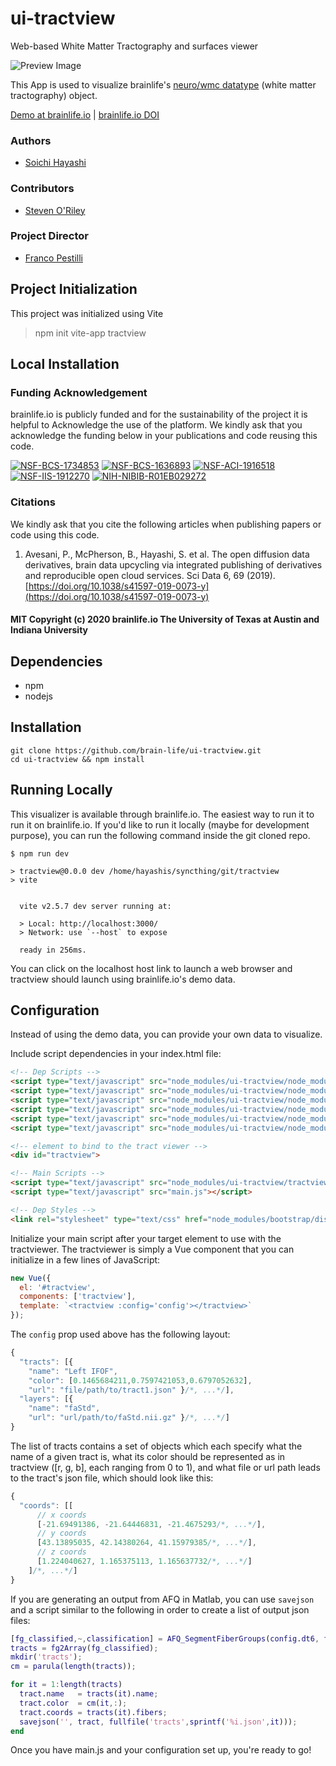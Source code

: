 # ui-tractview

Web-based White Matter Tractography and surfaces viewer

![Preview Image](https://raw.githubusercontent.com/brain-life/brainlife.github.io/master/images/ui-logos/tractview.png)

This App is used to visualize brainlife's [neuro/wmc datatype](https://brainlife.io/datatype/5cc1d64c44947d8aea6b2d8b) (white matter tractography) object.

[Demo at brainlife.io](https://brainlife.io/ui/tractview/demo.html) | [brainlife.io DOI](https://doi.org/10.25663/brainlife.ui.2)

### Authors
- [Soichi Hayashi](hayashis@iu.edu)

### Contributors
- [Steven O'Riley](stevengeeky@gmail.com)

### Project Director
- [Franco Pestilli](frakkopesto@gmail.com)

## Project Initialization

This project was initialized using Vite

>  npm init vite-app tractview

## Local Installation




### Funding Acknowledgement
brainlife.io is publicly funded and for the sustainability of the project it is helpful to Acknowledge the use of the platform. We kindly ask that you acknowledge the funding below in your publications and code reusing this code.

[![NSF-BCS-1734853](https://img.shields.io/badge/NSF_BCS-1734853-blue.svg)](https://nsf.gov/awardsearch/showAward?AWD_ID=1734853)
[![NSF-BCS-1636893](https://img.shields.io/badge/NSF_BCS-1636893-blue.svg)](https://nsf.gov/awardsearch/showAward?AWD_ID=1636893)
[![NSF-ACI-1916518](https://img.shields.io/badge/NSF_ACI-1916518-blue.svg)](https://nsf.gov/awardsearch/showAward?AWD_ID=1916518)
[![NSF-IIS-1912270](https://img.shields.io/badge/NSF_IIS-1912270-blue.svg)](https://nsf.gov/awardsearch/showAward?AWD_ID=1912270)
[![NIH-NIBIB-R01EB029272](https://img.shields.io/badge/NIH_NIBIB-R01EB029272-green.svg)](https://grantome.com/grant/NIH/R01-EB029272-01)

### Citations
We kindly ask that you cite the following articles when publishing papers or code using this code. 

1. Avesani, P., McPherson, B., Hayashi, S. et al. The open diffusion data derivatives, brain data upcycling via integrated publishing of derivatives and reproducible open cloud services. Sci Data 6, 69 (2019). [https://doi.org/10.1038/s41597-019-0073-y](https://doi.org/10.1038/s41597-019-0073-y)

#### MIT Copyright (c) 2020 brainlife.io The University of Texas at Austin and Indiana University

## Dependencies

* npm
* nodejs

## Installation

```
git clone https://github.com/brain-life/ui-tractview.git
cd ui-tractview && npm install
```

## Running Locally

This visualizer is available through brainlife.io. The easiest way to run it to run it on brainlife.io. If you'd like to run it locally (maybe for development purpose), you can run the following command inside the git cloned repo.

```
$ npm run dev

> tractview@0.0.0 dev /home/hayashis/syncthing/git/tractview
> vite


  vite v2.5.7 dev server running at:

  > Local: http://localhost:3000/
  > Network: use `--host` to expose

  ready in 256ms.

```

You can click on the localhost host link to launch a web browser and tractview should launch using brainlife.io's demo data.

## Configuration

Instead of using the demo data, you can provide your own data to visualize. 

Include script dependencies in your index.html file:

```html
<!-- Dep Scripts -->
<script type="text/javascript" src="node_modules/ui-tractview/node_modules/three/build/three.min.js"></script>
<script type="text/javascript" src="node_modules/ui-tractview/node_modules/three/examples/js/loaders/VTKLoader.js"></script>
<script type="text/javascript" src="node_modules/ui-tractview/node_modules/bootstrap/dist/js/bootstrap.min.js"></script>
<script type="text/javascript" src="node_modules/ui-tractview/node_modules/panning-orbit-controls/dist/panning-orbit-controls.js"></script>
<script type="text/javascript" src="node_modules/ui-tractview/node_modules/pako/dist/pako_inflate.min.js"></script>
<script type="text/javascript" src="node_modules/ui-tractview/node_modules/vue/dist/vue.min.js"></script>

<!-- element to bind to the tract viewer -->
<div id="tractview">

<!-- Main Scripts -->
<script type="text/javascript" src="node_modules/ui-tractview/tractview.js"></script>
<script type="text/javascript" src="main.js"></script>

<!-- Dep Styles -->
<link rel="stylesheet" type="text/css" href="node_modules/bootstrap/dist/css/bootstrap.min.css" />
```

Initialize your main script after your target element to use with the tractviewer. The tractviewer is simply a Vue component that you can initialize in a few lines of JavaScript:

```javascript
new Vue({
  el: '#tractview',
  components: ['tractview'],
  template: `<tractview :config='config'></tractview>`
});
```

The `config` prop used above has the following layout:

```javascript
{
  "tracts": [{
    "name": "Left IFOF",
    "color": [0.1465684211,0.7597421053,0.6797052632],
    "url": "file/path/to/tract1.json" }/*, ...*/],
  "layers": [{
    "name": "faStd",
    "url": "url/path/to/faStd.nii.gz" }/*, ...*/]
}
```

The list of tracts contains a set of objects which each specify what the name of a given tract is, what its color should be represented as in tractview ([r, g, b], each ranging from 0 to 1), and what file or url path leads to the tract's json file, which should look like this:

```javascript
{
  "coords": [[
      // x coords
      [-21.69491386, -21.64446831, -21.4675293/*, ...*/],
      // y coords
      [43.13895035, 42.14380264, 41.15979385/*, ...*/],
      // z coords
      [1.224040627, 1.165375113, 1.165637732/*, ...*/]
    ]/*, ...*/]
}
```

If you are generating an output from AFQ in Matlab, you can use `savejson` and a script similar to the following in order to create a list of output json files:

```matlab
[fg_classified,~,classification] = AFQ_SegmentFiberGroups(config.dt6, fg, [], [], false);
tracts = fg2Array(fg_classified);
mkdir('tracts');
cm = parula(length(tracts));

for it = 1:length(tracts)
  tract.name   = tracts(it).name;
  tract.color  = cm(it,:);
  tract.coords = tracts(it).fibers;
  savejson('', tract, fullfile('tracts',sprintf('%i.json',it)));
end
```

Once you have main.js and your configuration set up, you're ready to go!

